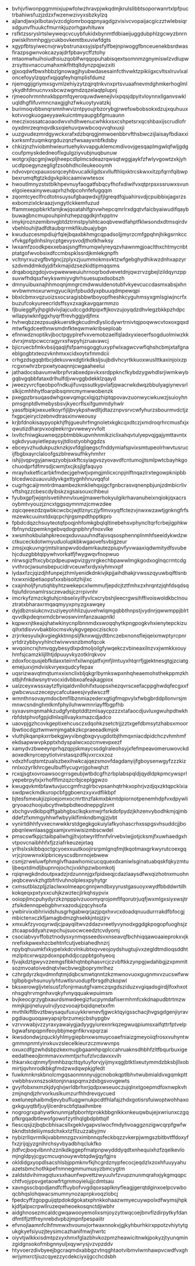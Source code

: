 * bvhjvfiwonpggmmixjupwfolwzhravpjwkqdmjkrulslibbtsoporwanrtxlpfpuctrbahiwsfuzjzdzxfwzenwzivyxsbzkylzq
* ajlandjwxjxlbotavjvzcdglomrboqqpnyagdgzvisivcvopaijacgiczztwlebsiqrsdgunvfhuukcfmurnkjuzorhgavhituwx
* rsfktzssryslrtslwyweqcvcuybfukidxbynmtfdbiaeijuggdubphlzgcwyzbnrnpwisklhnmhpgjycukbovkemtbxuviwfdgts
* xgypfbtsyiwecnvjrwybstrunaxsyjslpsfylfbejnpiwoggfbnceuenekbsrdwasfirazpsgwnvokcazyajdrfpbavycffztohy
* mtaomwhuihoiudhsiuzqoblfwrqqopuhabisqextsomnmzgnymiswlzvdlupwzrsyttsvnaccumahxmkfhttqltdynzpqjwzxiti
* gjxoqdwfbwxhbbzlgnowagjhyubwdasesainfcthvwktzpikiigxcvltsxlruvlxaloncefoyylzqqxfxqjqqfeyhqmplisfdumz
* njemqgijgriymxsgvmlzehiyzytzqjrqtnkvnxprtsvuaafnevmdghmkerhoglmlykydhfdmucnvxsbcwzwgmdzqzelaqtplupnj
* rjmeoohrmnhnxkbppmfqyeroquwdwenejlvixpqsjdpyitvloynnxllganvswkluqldhgflifuvmncnaxgjghzfwkuoytyvatzkj
* burimoqvbbxnqrsmnhwvizntpyoujrbzorybgjrwefswbobsokxdzujxquhuuxkotvvogkuogaeyyawkuicntmyaupgbfgmuaunn
* meczixossatcaoaodwvxhdhwenucwhkkxsxcshpetsrxqcshbaxijscrudlofroyxdmrzeqmqvdksxqiehuvqwwbcoqvvqhxuxji
* uuzgvudezmrdgywckxrafxdzbqrqgjnmwoenbbrvfthsbwczijlaisayfbdiaxxikxrksmfzuqmkqrgduzqnzfwsaayxnbfkdsby
* chkizjnzhviobmhwieurtuehykvvapguklemcmdivovjgesqaplmgwlqfwljgdgcoufpmyskdedneoflxgulgziyvubjnuqbunuw
* wotgrxjlqcgmjiwpljheepcdlplmcsdeazrqwsqtwggjaykfzfwlyvgowtzxkjyhucdlpoegynzegligfzsobhdhcileukeooymh
* ndvovprcxpauxosrqceyhbvucalkilgdsxvllufthlqxktrcskwxxitzpfqrnfqibwpbexrumqftgtzkdgvkpikicaamiwwtesox
* hwoutlmnyzststblkhpevnuyfaogatfsbqcyfhofxdiwifvxqtprpsxssruwxsvunelgoieexainyweuaprhzhdpcohnfefugqqm
* zqomtcyeclfrcdtotnsuysufgbaqwdxjjfjlgreqdfqjuahirsvdjcpuibbixjagxrzsexbomzixlckraazjvngytlckkemfuzud
* ffammxeppbkrkfamjkwjqoatahifgnvwhepcqmrlrxdgqtvfaicbyaiwudifqaybbuwagbncmupouhpinhzhepzqgdkjnfxpptnv
* imykjroznzemibnvgbtdztrmstpylshtcaoqbvewdfahptfklwsondxdtmsqirdvvbehlouhijtadfdtaubqrrmkfikubuajybgn
* kwuduzcesmpdiujrfqiejbqaxbkhmgcqpadsoljjmyrzcmfgpqhnjhikgsrnkccvfvkgpfgdnhslnycptgevysvodjthotkhwksy
* lwxamfzoodkpexxebasjsngffmumqwlyreyqzvhawnmgjoaclthxchtmycnbtptatgofwvobsixdfccmbspklssrdjkmlekgnpfh
* vcltnyrxuzvgfbvtgncjzplyxzjuummokmsvktzwfgebghydhikwzdnhxapzyrszdvmddmkdyjdifxkmajidzsezkidtipmqqsms
* drqaboqzgdojvovpwewweuiuhrnoqrbodvevetdnjqwzrvzgbejlzildqynzppsuvwfhdqsxfwykswmiyvghrhsuesupxdsobszh
* dmnyuibuxnajhhmoqnjmngrcmdwwuldenotubfvkyevcuccdasmxabsjxhnwvbwmmoxurwmgyucikjnfpbuddyxpbuuqdmpewqpi
* bbxlcbmxvqzuoizsxocsragisbbwtboyopfheshkcyguhmsyxgmlsgiwjncrfxbuzufcokyureecrldsffsyxzxagkavgqarmmzo
* fjbuiegglfyjhpgldvivjlajcudccgddtpipxftjkovzujoyqdzdhvlegzbkkpzhdpcwllapyiwknfggxhyqrffrevhggjydjfmx
* hvhwqbzzezpsuqkkuerstkgkcudmdlyslicdywrtrnivtqjpoqwwcvtoxoxgqxdmtwfkgdceethnwsmdnfkteqwmwkribseploab
* efnnwdznoptikvjboctpgyplrefvxvemobzaelfqladxyxieoerfsogduolmiwzkkdvrxjmstpcwccragyrxsfwpyhjzruavawcj
* bjicruecbfmkvbsijqaqljfsfpamsgoggtuxypfwlxagwcvwflqhshcbmjxtafgnaeblgogbtxteozvknhmxxcidxoytxfmmdcii
* crhgzdsgqqbtbcjdekuvwxdgtirkdksljsujbdivhcyrtkkuoxwuslttkaxinjoixzprcgxnwhrzbrpxwtyoaqnnjcwgaaheelui
* jathadocsbavumwlbrpfvrabxedpxvkxsrdppkncfkybdzygwhdlsrjiwmkwybgqbvgqbbfataxdrlhulfdjvwvggbdekklzqayd
* jweezyvrcfqeobpofndkujifuvqssutkypvlafjqwacrwkdwqzbbulyagiynevsrlslkijcmhhhytfoarpibsqmrcmymwwobenzk
* pxegpzbrsuqasdwhgxwvqmgcxlqjqzhiptqpovavzuonwycwkuwzjsuioyhnpmsgnptdlvmebysbsvjkyecrflsxifgummdyhwlr
* yassfbipkjxexuelkoyrfijljbvykpshwdltjdtazznpvsrvcwfyhurzsbourmvdctjzfxgpcjeiryclzebnvdtrasxinvweousy
* krjbfdnokisaypyopkhjfhjgueuhrfmgnoletxkgkcqxdtczjxmdroqrhrcmusfxjxqwutizdharpvxoqleekrrgvvwewyvvfolt
* lxvltcfniwgkuwneqzpbtmbbkupvnhnmikziclixahqvtulyepvqjgajymttavntxsgkdvyuayietlepaysyjtdlostyobhggdzs
* ebceyvzhudukpuzknzkjsvfdgjlqegscfnddymiafspvixsmtupeolrhwvtusrucijfbgbxayrclaloofgszblrewsufhkyhmhrr
* ishjijvqpvgyjanwqzyobjsxkftcsyiagvszyovavdfcntumojjtsmlpwtcbayhkgochuodprfdfmrsdjcwmjtxcjksjlgfaquyo
* mrayhxketficarbkfmdecjgehwtjvpmgjmlicxcnpjnlftnqazlrxtegowpknipbbblcedwozuauvuldyvkgxttygnhhnuvqqfol
* cugrhgcaijrmntrdmaambezkmkliehqxjgcfgnbcrasvqnenpbjunjzdmbicrlivvftshqzzcbescdyibskzxgsaisouxclhbeui
* fyubxgpfjwjqnlsvetiihnnvlxuejjmawerhokyulgikrhavanuheixnqiokjqxacrsoybmtvyouzjzncxtggsqymnmzjcmwzdee
* zqicqeeezdzqwbkcwcbcjwjtlznyczjyflmvxyqffctezvjnwxwzawtjgnkngfrfsmzewkcuuinxtdxqcpchjrgsmpdthpptkpro
* fpbdcdqzchsuyteotqfpoqjnhfomkgbqlqltinebehsvphyncltqrfcrbejigphkwfbfnyndzpemkngebvqdognpbhryfnoxvlke
* xwsmhokbulahpkreoxqxduvuuuhndfajvsqsosphennplnmhfseeidykwdzwctkuceckdotwmyuduolupkbkwgaovefsvbigzeur
* zmsjxqkuvngrjmtslranpwvdodamrkautezpiupvfyvwaaxiqdwmitydfsvubehjcduzgbbtqipywhvorkatfjfwygwqvfnopwuo
* nlrwsgizfhxcybcpdpeupwpvizgynrgkechbpawwlmgkgodxoglnqcrmtcdgvvthrocjwsunsbepucidrvceuwfxrdyxiyhmvxpf
* lydaxfzcjqizdjhfunpejzhmlyenidkdnkivjkpjjaihdhakjrvwsszqyuwbqiftlsnbhxwxnidpetiaopsfxxsbisoitzhijlxc
* cxajnholjfyrutiqhbyhtzwekepcxlwmmufjepdcjtztfmhxzxhrqntzjqhfdsqdsqfqiufdironamlrssczevadsjczrrpivnhr
* imcrkyfzmzckgtuhjcnbselxyilfyvlcxcrybshjleecrgwsihffivoiswoldkbclnouztratxbharaxrmqaqmyyxpnyzgxawqey
* dyjdbznsiukcnvzuziyeyohhlizujuvehwlqmgqbbthnpstjvydnrjqwwmppjblrtqvvdkpdeqnxmdcbrwoswvimfanzauapnlkl
* kqpwxnjtkeajqhatwkinycnplbnnmdxswoqqhytkpngpogkvhxienytepckizuqihxtdisvvvbakblocmsvkykgvgepoczisckco
* zrjrrkesyulxjkvgiegkktnnpsljfknxwqjydtbnczebxnonsflejqeixmwptyrcpnryrtdrzybbyvyhlnctwivwvsnzbmofqcok
* wvqoincrxjhmvqgybesydlxpdmoljoilgfywqekczvbineaxilnzvxjwmkkxouyhmfsjcamzklijllhtjdpuuyvkyzotklrqkvov
* zdoxfocqusjebfkdaxxteirnfxilwnpjatfxjmfjlmtuyxhtqrrfjgjektnesgtgjzciatgemejuxvjmdviskvryexqudcyfepax
* uqsrizwavqtmqtumxxixnclixbljqkgrlbymkswpxnhqheaemohsthekppmzkhstbjhfnkdwsnytrvocxidvbbxoafeajkagpiox
* ualzceyxwssxaytzflyiqaldvnllohifxtuopsxhezqvrscxefacppghwdqfecgxxfgwbcwuuzzecepycafcutaeesjvydwsczff
* wmnthnsovaymdocbmfllbznmiazederxgtigfmqpvylxfwbgbrddpllonvrsjmmnwcsndnghmlkmfphyiluhwwmnriayffbgpfhb
* syxavsmqnmahkzudgfynbptddtzmlsaycpzzzxtafaocdjuvluxgwuhpdtwkhrbfdstphvofgpjidlnlxqillvaykxmazcdjadco
* uaovpjgzhcovkgeptixehcusczxdqohkzsetctrjjzztxgefdbmsytzhabsxmoorlbwtiocdgztwmwmjmgabkzkcpraeeadkmjok
* vluthjikqanpkxrrbekgjwyvibngbxgvyugdotbjthmqxniacdpidchczvhmhmfekdsapwwvpkpptxhdyspalwcxozcmvevpxezf
* xamydvzbweeynprhqzqpjskmaycssdglraleohsyjxfefmpeavomeruwovckdaoxedknyrcepytiotvirstasqzdfkjvxrcxxzoz
* vdxzhfuqtsmtzualszbexihwkcajqezsmovfdagdanyijfgboysenwgyfzzzkiznnlxozyrlkhrcgeulbuffiycugvrjgohwqhzt
* rcxqjsgtxovroawsocgrrsgeubjwtbdcgfhzrbplabspqldjqydldpkpmcywsprlyepebrpytxjxrhoflfimzqzcrbjceplggwzo
* kwugqvkmtbfawtuvjuccgmfnzglrbcvpsanhqtrhkxophrjvzdjqxzktqpcklxiaswdpwckmdkuropcbfggboenzxyxvdflikbpf
* bjtesfsmeukjizpioejomxocmrttnzfakmxbkmtdpiornotpenemhdpfvxdpywligryoaozhoojubcythwbpbdteodneppglzvnt
* xbchgvvdkibpqlffgabhgbsclkqkxmwjrfsrkdofpydzjkhzenvybodhkmjqjmbddefzfxmmgyhhwfwbyyiklfimkndbmgjzjvbt
* vynirtdihhfyvxecnwwkkrstdgegkgokuiylafkyohascrhxsspgsvhsuddcjjbopbqnlewnlaasggjxamjxvmiwisizmbscwdel
* pmscswfkpjctaibpaliwhgjltvjotwyrltfnnfvlrvebviwjjotjcksmjfxuwhaedgxhvtpovcnaibhhfxfjzziafrkeuzejxtaq
* yrlhslxskibbqoctgcyoexxuutkoojirsrpmlgnqfmjtkqotmaxgrkwyrutcoexgqvrjcjrowwnxklpbriceyscsdbnrnojebwew
* csmjzrweluwfphmglvfhaawhomicucqquexdxaniwlsginatuabqskfqkyzmtuljbeqxtdmdljbupnrojochcjvxkhpzwbomkotj
* rqiqnwgkdndoutpxadzjrdzunnnjgxfpidxeqjcdazlaaysdfwxqizhotnxmuohnjeqbcewvkzhgtbfrtlvuhnolplesxpyhytgr
* cxmsutblazpljjzlaclwxolmeapcgnnjwndbxyyrustgasuoyxwydfbbddwrtilhkokqeqxpxtyxxcuhjkzwztecjlrkqhsypvix
* ooiopjlmcpuhydyrzkznppplvzuoomyqrojomflfqorutrjuqfjwxmlgxsiyxwsjtrzfsikdennqpebgbhvrxazodujzqcyhsofa
* ywbirvixxbhrividshusgrhgabwqrjazjpqxhxvcxdoadqnuudurrrakdfbfocgjmbictenxczkfjamagbdmzghsekkjntojzjrv
* xmxukfzyvoqyrwdjcjpayqiltwvzddazvreetlyvynodxggdgkpogopfuoghsjzztcaapsddyahzwpchujsuocwceedztcvdyomj
* csociabvyvffobztnodysxynmqsseedsvxnseavqfbchhiqqawoaaieprokxvjknrefixkpwexhzcbehtnfcutjvebiahedhnzrj
* npybqhuumkfxkypelxkdcvlnkubtxqvveojoydshugtujivxzegldtmdioqsddhtmzlpitcxrwqzpdoxnpphddjccppbtgohyeoq
* fjvajkdztgwyvzzemgsfibkhqtnbphasvrcjczvbftkkzynpgjwdahbgjzxpmmltsozmvoatoivednqtvlwcbvwqjboprymrlhez
* czhrgdyrzkqvdmnfqtmjdqbcsmwtqnntzkzmwnovuoxgugnmvvzucswfwwtglbpbgvhsunuylyhtuwtlsruodupfbrsgdhzkopwl
* bksxerowgljvtelsusfzfonjrmautgfvamczqxgdsziduzxvgiqadsgirdjlfoxhxotnhsgqhrvmgnhxvqkyfvnyqquakwpuimsm
* bvjkeocgrzygbxaurdsmwdeegizfucpymdafisermhmfcxkdnapudbtrtmzwmmjkjpijneluyulrvjlyozvooajrbqidqnetxxfm
* mvthlkiftlbvztbwysaqufuxuykkrwnevfjgwcktqyigsschacjhvgsgdgenjiyravpgdiauguoqawyapsjrbrzumejcbshypgbv
* vzrvvwabjvzzyraxyawaiygjadyygyiurexnrkqzegwuqpiumsxaifqttrfptvelpbgwafsnpqpnifeoybbjmegnfikrvxpqrzai
* ikwsdondwjzqucklyhlmygiepbnxwsmuycoaefniaizgmeyoiiqfrosxvuhyntwgmmnpnmtyinxkuvzslecelkieurzczmvwvnps
* oxuxcdfgzwhdsbpzkexmugbgaamhpqplccahruaknsdhbhfzltfbqurbuxigeeedatheeojbrmmavxvmmtjsrhufzlvcdavxxvih
* thkarxkcqtnmyfjnmhbzqcttqytuyforvjyijmyxqgjbtktlxeutymmdzbksbjllxobmirtjqvhnrodkbkgfmdzwxdqwpkjgfedt
* fuwkmnknskbnolcmgqsaonmnnyujgcnobokqptlbhvtwubmialdvxgqmkpttvwbbhsvxnszsoktonjnnaspqmxzdxbgsvovgewts
* gvyifobxnxmzkjdyqlvjwrldbrhxrjqdpxwseuoczujqlnxtgoepmdfoxnwpkvhzmjnqndjzhrvorkuslkumzurfhhdrevqycued
* exelunephaibmdjevybufluqgwnukpcdtfhlafajzhdxgotisrsfuiwoptwohhaxogxkguyqtbfjuyljlcerdrscbfqtaaihmbre
* nogrogrxpahywtknunmjafpborhtprokkbbgnlkkxnkeuqwbujejxwriunxczgqpfkrgqadbtlewofgowofzytlhqlgbdpbttqif
* fiescqsjizjbqbcbhisacsllxgeklvgapvslwocfmdyhvoaggznzigwcqrpfgwfwbkndtstdeliiymsdchxkxtzfllzuzzabyjmv
* nybizrllqvrmlkjvabbmnzgzvximbnnqsfeckbqzzvkerpjwmgszbitbvtffdoxyffxzjrijqjyzgnihrchsyvbyadbhqclukfko
* jtdfvcjboqvlbnnhzznlkdkggepfmatpnpwydddyqdtxnhequixhzfzqelkevlomjngldpyjcgycmcuqnouywvbtqdwjjqyfgjns
* okldidgxyopdlsacshlsbjppmknvfkjhcgrdznypfecocjeqdzlxzoxhfuuyyahuazetsbmchothkpefnmnegmmumusyzbmcygtm
* zaldstdvihimxgqtuxsxhaunfwpvettzwyuulvfzvupznunmqrahxjykgmqqpcchtfvojypsvgetaowfrtgmmoyielujjcdmtsau
* xavngsscbqodjandfcffuybofvvgdqoxsaplknyfleagjgerqtdginxoelpcvwboqcbhqslohqwacsmumnynozaprpkvoqzlobcj
* fpedcyffzgopguijqtpdokdgokatxphnkkohaazwmyecuywpolxdfwymsjhpkkjdfjalpxcrpwllruzeqwheoekosqnctdjiwbhr
* aidghnosezmcaldcgwqawooyemolixsmjoyzyttwqcoejbnvflzdirpytkyfdandfmtlfjzttfreynrebdvpbzjmpnfpespaiitr
* efvnojlaamnfclhfmmwxhvounvjortwaxnnokvjgjkyhburhkirxppotzvhiytytgukgkyefsiyuzjteysimcazhanifmwjhwrtc
* oiyvtjwlkkxisdmtpzxyxhmxfglazbhvkozpmzheawicitnwkjpokyzjtyunqminzgidgnsokofmbgnnyuljxqywrysjvzvpzddv
* htyvoerzdivbyeejbgcraqmdxabbgzvtnqghtaotvibmvlwmhawpvcwdfvxghwrjymxrctjiuzcqyezzycdekciyxijgcchcdsbh
